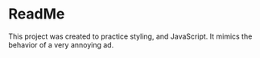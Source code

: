 # ReadMe

This project was created to practice styling, and JavaScript. It mimics the behavior of a very annoying ad.
